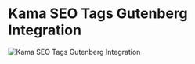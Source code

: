 # Kama SEO Tags Gutenberg Integration
![Kama SEO Tags Gutenberg Integration](https://img.air-wp.com/2024-04-21_232205.png)
